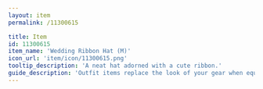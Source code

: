 ```yaml
---
layout: item
permalink: /11300615

title: Item
id: 11300615
item_name: 'Wedding Ribbon Hat (M)'
icon_url: 'item/icon/11300615.png'
tooltip_description: 'A neat hat adorned with a cute ribbon.'
guide_description: 'Outfit items replace the look of your gear when equipped.'
---
```

